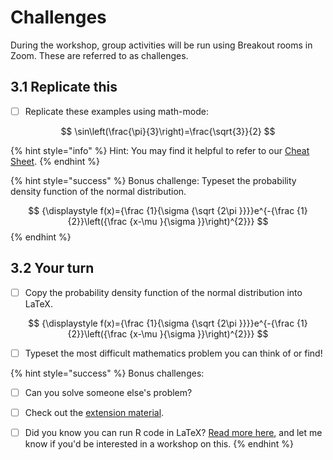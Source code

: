 # Challenges

During the workshop, group activities will be run using Breakout rooms in Zoom. These are referred to as challenges.

##  3.1 Replicate this

* [ ] Replicate these examples using math-mode:

$$
\sin\left(\frac{\pi}{3}\right)=\frac{\sqrt{3}}{2}
$$

{% hint style="info" %}
Hint: You may find it helpful to refer to our [Cheat Sheet](../../resources/downloads/cheat.md).
{% endhint %}

{% hint style="success" %}
Bonus challenge: Typeset the probability density function of the normal distribution.

$$
{\displaystyle f(x)={\frac {1}{\sigma {\sqrt {2\pi }}}}e^{-{\frac {1}{2}}\left({\frac {x-\mu }{\sigma }}\right)^{2}}}
$$
{% endhint %}

## 3.2 Your turn

* [ ] Copy the probability density function of the normal distribution into LaTeX.

$$
{\displaystyle f(x)={\frac {1}{\sigma {\sqrt {2\pi }}}}e^{-{\frac {1}{2}}\left({\frac {x-\mu }{\sigma }}\right)^{2}}}
$$

* [ ] Typeset the most difficult mathematics problem you can think of or find!

{% hint style="success" %}
Bonus challenges: 

* [ ] Can you solve someone else's problem?
* [ ] Check out the [extension material](extension.md).
* [ ] Did you know you can run R code in LaTeX? [Read more here](../../resources/qa.md), and let me know if you'd be interested in a workshop on this.
{% endhint %}

